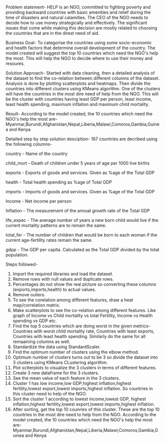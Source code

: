 Problem statement- 
HELP is an  NGO, committed to fighting poverty and providing backward countries with basic amenities and relief during the time of disasters and natural calamities. 
The CEO of the NGO needs to decide how to use money strategically and effectively. 
The significant issues that come while making this decision are mostly related to choosing the countries that are in the direst need of aid.

Business Goal-
To categorise the countries using some socio-economic and health factors that determine overall development of the country. 
The model created will suggest the top 10 countries which need the NGO's help the most. This will help the NGO to decide where to use their money and resoures.

Solution Approach- Started with data cleaning, then a detailed analysis of the dataset to find the co-relation between different columns of the dataset. Analysis is done by plotting scatterplots and heatmaps.
Then divide the countries into different clusters using KMeans algorithm. 
One of the clusters will have the countries in the most dire need of help from the NGO. This will be the cluster with countries having least GDP per person, least income, least health spending, maximum inflation and maximum child mortality.

Result- According to the model created, the 10 countries which need the NGO's help the most are-
Myanmar,Burundi,Afghanistan,Nepal,Liberia,Malawi,Comoros,Gambia,Guinea and Kenya

Detailed step by step solution desciption-
167 countries are decribed using the following columns-

country - Name of the country

child_mort - Death of children under 5 years of age per 1000 live births

exports - Exports of goods and services. Given as %age of the Total GDP

health - Total health spending as %age of Total GDP

imports - Imports of goods and services. Given as %age of the Total GDP

Income - Net income per person

Inflation - The measurement of the annual growth rate of the Total GDP

life_expec - The average number of years a new born child would live if the current mortality patterns are to remain the same.

total_fer - The number of children that would be born to each woman if the current age-fertility rates remain the same.

gdpp - The GDP per capita. Calculated as the Total GDP divided by the total population.

Steps followed-
1. Import the required libraries and load the dataset.
2. Remove rows with null values and  duplicate rows.
3. Percentages do not show the real picture so converting these columns (exports,imports,health) to actual values.
4. Remove ouliers.
5. To see the corelation among different features, draw a heat map/correlation matrix.
6. Make scatterplots to see the co-relation among different features. Like graph of Income vs Child mortality vs total Fertility,  Income vs Health spending vs GDP etc.
7. Find the top 5 countries which are doing worst in the given metrics- Countries with worst child mortality rate, Countries with least exports, Countries with least health spending. 
    Similarly do the same for all remaaining columns as well.
8. Standardize the data using StandardScaler.
9. Find the optimum number of clusters using the elbow method.
10. Optimum number of clusters turns out to be 3 so divide the dataset into 3 clusters using KMeans CLustering algorithm.
11. Plot sctterplots to visualize the 3 clusters in terms of different features. 
12. Create 3 new dataframe for the 3 clusters.
13. See the mean value of each feature in the 3 clusters.
14. Cluster 1 has low income,low GDP,highest inflation,highest fertility,lowest export,lowest imports,highest inflation. 
      So countries in this cluster need to help of the NGO.
15. Sort the cluster 1 according to lowest income,lowest GDP, highest inflation,highest fertility,lowest export,lowest imports,highest inflation.
16. After sorting, get the top 10 counries of this cluster.
      These are the top 10 countries in the most dire need to help from the NGO.
According to the model created, the 10 countries which need the NGO's help the most are-
Myanmar,Burundi,Afghanistan,Nepal,Liberia,Malawi,Comoros,Gambia,Guinea and Kenya
